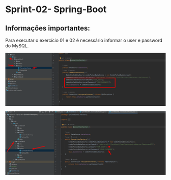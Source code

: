 # Sprint-02- Spring-Boot

## Informações importantes: 

Para executar o exercício 01 e 02 é necessário informar o user e password do MySQL.



![img.png](img.png)

![img_1.png](img_1.png)
